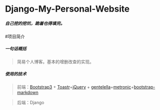 # Django-My-Personal-Website
##### 自己挖的挖坑，跪着也得填完。
#项目简介
##### 一句话概括
> 简易个人博客。基本的增删改查的实现。

##### 使用的技术
> 前端：[Bootstrap3](http://getbootstrap.com/) + [Toastr](http://codeseven.github.io/toastr/)+[jQuery](https://jquery.com/) + [gentelella](https://github.com/puikinsh/gentelella)+[metronic](https://github.com/mikesmayer/metronic)+[bootstrap-markdown](https://github.com/toopay/bootstrap-markdown)

> 后端：Django